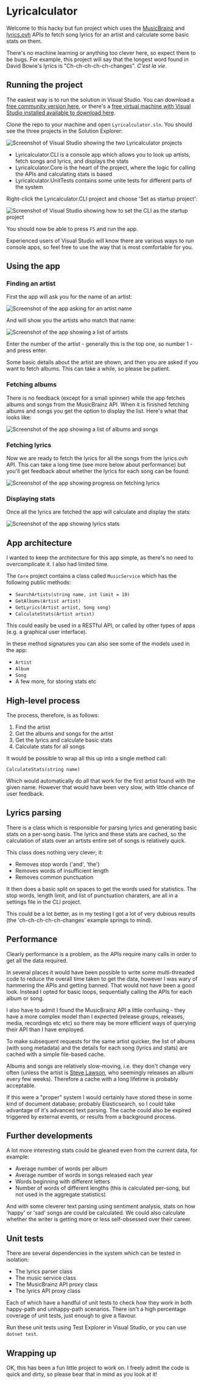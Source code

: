 # Lyricalculator

Welcome to this hacky but fun project which uses the [MusicBrainz](https://musicbrainz.org/doc/MusicBrainz_API) and [lyrics.ovh](https://lyricsovh.docs.apiary.io/) APIs to fetch song lyrics for an artist and calculate some basic stats on them.

There's no machine learning or anything too clever here, so expect there to be bugs. For example, this project will say that the longest word found in David Bowie's lyrics is "Ch-ch-ch-ch-ch-changes". _C'est la vie_.

## Running the project

The easiest way is to run the solution in Visual Studio. You can download a [free community version here](https://visualstudio.microsoft.com/free-developer-offers/), or there's a [free virtual machine with Visual Studio installed available to download here](https://developer.microsoft.com/en-us/windows/downloads/virtual-machines/).

Clone the repo to your machine and open `Lyricalculator.sln`. You should see the three projects in the Solution Explorer:

![Screenshot of Visual Studio showing the two Lyricalculator projects](img/solution.png)

- Lyricalculator.CLI is a console app which allows you to look up artists, fetch songs and lyrics, and displays the stats
- Lyricalculator.Core is the heart of the project, where the logic for calling the APIs and calculating stats is based
- Lyricalculator.UnitTests contains some unite tests for different parts of the system

Right-click the Lyricalculator.CLI project and choose 'Set as startup project':

![Screenshot of Visual Studio showing how to set the CLI as the startup project](img/startup.png)

You should now be able to press `F5` and run the app.

Experienced users of Visual Studio will know there are various ways to run console apps, so feel free to use the way that is most comfortable for you.

## Using the app

### Finding an artist

First the app will ask you for the name of an artist:

![Screenshot of the app asking for an artist name](img/artist-name.png)

And will show you the artists who match that name:

![Screenshot of the app showing a list of artists](img/artist-list.png)

Enter the number of the artist - generally this is the top one, so number 1 - and press enter.

Some basic details about the artist are shown, and then you are asked if you want to fetch albums. This can take a while, so please be patient.

### Fetching albums

There is no feedback (except for a small spinner) while the app fetches albums and songs from the MusicBrainz API. When it is finished fetching albums and songs you get the option to display the list. Here's what that looks like:

![Screenshot of the app showing a list of albums and songs](img/album-list.png)

### Fetching lyrics

Now we are ready to fetch the lyrics for all the songs from the lyrics.ovh API. This can take a long time (see more below about performance) but you'll get feedback about whether the lyrics for each song can be found:

![Screenshot of the app showing progress on fetching lyrics](img/lyrics-fetching.png)

### Displaying stats

Once all the lyrics are fetched the app will calculate and display the stats:

![Screenshot of the app showing lyrics stats](img/stats.png)

## App architecture

I wanted to keep the architecture for this app simple, as there's no need to overcomplicate it. I also had limited time.

The `Core` project contains a class called `MusicService` which has the following public methods:

- `SearchArtists(string name, int limit = 10)`
- `GetAlbums(Artist artist)`
- `GetLyrics(Artist artist, Song song)`
- `CalculateStats(Artist artist)`

This could easily be used in a RESTful API, or called by other types of apps (e.g. a graphical user interface).

In these method signatures you can also see some of the models used in the app:

- `Artist`
- `Album`
- `Song`
- A few more, for storing stats etc

## High-level process

The process, therefore, is as follows:

1. Find the artist
2. Get the albums and songs for the artist
3. Get the lyrics and calculate basic stats
4. Calculate stats for all songs

It would be possible to wrap all this up into a single method call:

`CalculateStats(string name)`

Which would automatically do all that work for the first artist found with the given name. However that would have been very slow, with little chance of user feedback.

## Lyrics parsing

There is a class which is responsible for parsing lyrics and generating basic stats on a per-song basis. The lyrics and these stats are cached, so the calculation of stats over an artists entire set of songs is relatively quick.

This class does nothing very clever; it:

- Removes stop words ('and', 'the')
- Removes words of insufficient length
- Removes common punctuation
 
It then does a basic split on spaces to get the words used for statistics. The stop words, length limit, and list of punctuation charaters, are all in a settings file in the CLI project.

This could be a lot better, as in my testing I got a lot of very dubious results (the 'ch-ch-ch-ch-ch-changes' example springs to mind).

## Performance

Clearly performance is a problem, as the APIs require many calls in order to get all the data required.

In several places it would have been possible to write some multi-threaded code to reduce the overall time taken to get the data, however I was wary of hammering the APIs and getting banned. That would not have been a good look. Instead I opted for basic loops, sequentially calling the APIs for each album or song.

I also have to admit I found the MusicBrainz API a little confusing - they have a more complex model than I expected (release groups, releases, media, recordings etc etc) so there may be more efficient ways of querying their API than I have employed.

To make subsequent requests for the same artist quicker, the list of albums (with song metadata) and the details for each song (lyrics and stats) are cached with a simple file-based cache.

Albums and songs are relatively slow-moving, i.e. they don't change very often (unless the artist is [Steve Lawson](https://www.stevelawson.net/), who seemingly releases an album every few weeks). Therefore a cache with a long lifetime is probably acceptable.

If this were a "proper" system I would certainly have stored these in some kind of document database; probably Elasticsearch, so I could take advantage of it's advanced text parsing. The cache could also be expired triggered by external events, or results from a background process.

## Further developments

A lot more interesting stats could be gleaned even from the current data, for example:

- Average number of words per album
- Average number of words in songs released each year
- Words beginning with different letters
- Number of words of different lengths (this is calculated per-song, but not used in the aggregate statistics)

And with some cleverer text parsing using sentiment analysis, stats on how 'happy' or 'sad' songs are could be calculated. We could also calculate whether the writer is getting more or less self-obsessed over their career.

## Unit tests

There are several dependencies in the system which can be tested in isolation:

- The lyrics parser class
- The music service class
- The MusicBrainz API proxy class
- The lyrics API proxy class

Each of which have a handful of unit tests to check how they work in both happy-path and unhappy-path scenarios. There isn't a high percentage coverage of unit tests, just enough to give a flavour.

Run these unit tests using Test Explorer in Visual Studio, or you can use `dotnet test`.

## Wrapping up

OK, this has been a fun little project to work on. I freely admit the code is quick and dirty, so please bear that in mind as you look at it!